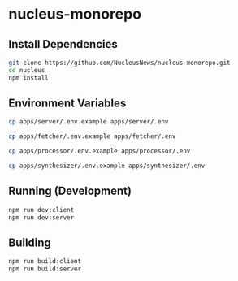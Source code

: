 # nucleus-monorepo

## Install Dependencies
```bash
git clone https://github.com/NucleusNews/nucleus-monorepo.git
cd nucleus
npm install
```

## Environment Variables 

```bash
cp apps/server/.env.example apps/server/.env
```

```bash
cp apps/fetcher/.env.example apps/fetcher/.env
```

```bash
cp apps/processor/.env.example apps/processor/.env
```

```bash
cp apps/synthesizer/.env.example apps/synthesizer/.env
```



## Running (Development)

```bash
npm run dev:client
npm run dev:server
```

## Building
```bash
npm run build:client
npm run build:server
```